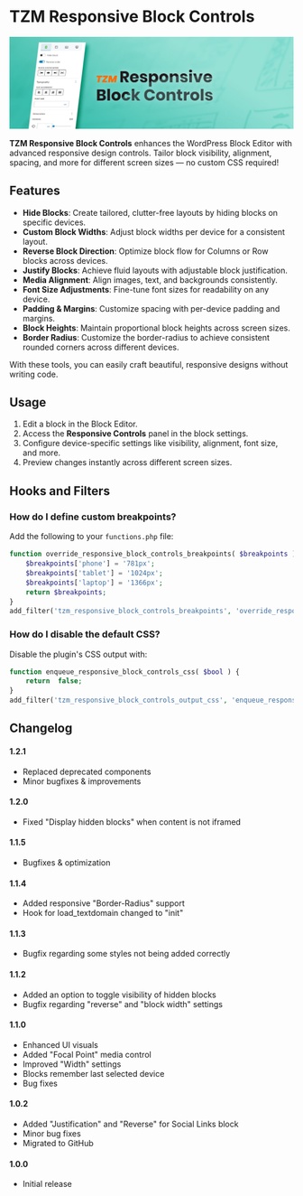 # TZM Responsive Block Controls

![Screenshot of Responsive Controls Panel](https://github.com/jakobwiens7/tzm-responsive-block-controls/blob/main/_wordpress-org/banner-1544x500.jpg)

**TZM Responsive Block Controls** enhances the WordPress Block Editor with advanced responsive design controls. Tailor block visibility, alignment, spacing, and more for different screen sizes — no custom CSS required!

## Features

- **Hide Blocks**: Create tailored, clutter-free layouts by hiding blocks on specific devices.
- **Custom Block Widths**: Adjust block widths per device for a consistent layout.
- **Reverse Block Direction**: Optimize block flow for Columns or Row blocks across devices.
- **Justify Blocks**: Achieve fluid layouts with adjustable block justification.
- **Media Alignment**: Align images, text, and backgrounds consistently.
- **Font Size Adjustments**: Fine-tune font sizes for readability on any device.
- **Padding & Margins**: Customize spacing with per-device padding and margins.
- **Block Heights**: Maintain proportional block heights across screen sizes.
- **Border Radius**: Customize the border-radius to achieve consistent rounded corners across different devices.

With these tools, you can easily craft beautiful, responsive designs without writing code.

## Usage

1. Edit a block in the Block Editor.
2. Access the **Responsive Controls** panel in the block settings.
3. Configure device-specific settings like visibility, alignment, font size, and more.
4. Preview changes instantly across different screen sizes.

## Hooks and Filters

### How do I define custom breakpoints?

Add the following to your `functions.php` file:

```php
function override_responsive_block_controls_breakpoints( $breakpoints ) {
	$breakpoints['phone'] = '781px';
	$breakpoints['tablet'] = '1024px';
	$breakpoints['laptop'] = '1366px';
	return $breakpoints;
}
add_filter('tzm_responsive_block_controls_breakpoints', 'override_responsive_block_controls_breakpoints');
```

### How do I disable the default CSS?

Disable the plugin's CSS output with:

```php
function enqueue_responsive_block_controls_css( $bool ) {
	return  false;
}
add_filter('tzm_responsive_block_controls_output_css', 'enqueue_responsive_block_controls_css');
```

## Changelog

#### 1.2.1

- Replaced deprecated components
- Minor bugfixes & improvements

#### 1.2.0

- Fixed "Display hidden blocks" when content is not iframed

#### 1.1.5

- Bugfixes & optimization

#### 1.1.4

- Added responsive "Border-Radius" support
- Hook for load_textdomain changed to "init"

#### 1.1.3

- Bugfix regarding some styles not being added correctly

#### 1.1.2

- Added an option to toggle visibility of hidden blocks
- Bugfix regarding "reverse" and "block width" settings

#### 1.1.0

- Enhanced UI visuals
- Added "Focal Point" media control
- Improved "Width" settings
- Blocks remember last selected device
- Bug fixes

#### 1.0.2

- Added "Justification" and "Reverse" for Social Links block
- Minor bug fixes
- Migrated to GitHub

#### 1.0.0

- Initial release
